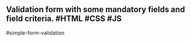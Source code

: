 ## Validation form with some mandatory fields and field criteria. #HTML #CSS #JS 

#simple-form-validation
